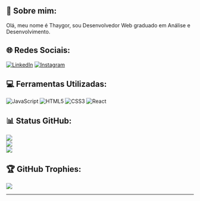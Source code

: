 ## 💫 Sobre mim:
Olá, meu nome é Thaygor, sou Desenvolvedor Web graduado em Análise e Desenvolvimento.

## 🌐 Redes Sociais:
[![LinkedIn](https://img.shields.io/badge/LinkedIn-%2320232a.svg?logo=linkedin&logoColor=0C66C2)](https://linkedin.com/in/thaygor-padin)
[![Instagram](https://img.shields.io/badge/Instagram-%2320232a.svg?logo=Instagram&logoColor=E00578)](https://instagram.com/thaygoor)


## 💻 Ferramentas Utilizadas:
![JavaScript](https://img.shields.io/badge/javascript-%2320232a.svg?style=for-the-badge&logo=javascript&logoColor=F6DF1E)
![HTML5](https://img.shields.io/badge/html5-%2320232a.svg?style=for-the-badge&logo=html5&logoColor=E85528)
![CSS3](https://img.shields.io/badge/css3-%2320232a.svg?style=for-the-badge&logo=css3&logoColor=0477C8)
![React](https://img.shields.io/badge/React-%2320232a?style=for-the-badge&logo=react&logoColor=#61DAFB)

## 📊 Status GitHub:
![](https://github-readme-stats.vercel.app/api?username=thayg0r&theme=dracula&hide_border=true&include_all_commits=true&count_private=false)<br/>
![](https://github-readme-streak-stats.herokuapp.com/?user=thayg0r&theme=dracula&hide_border=true)<br/>
![](https://github-readme-stats.vercel.app/api/top-langs/?username=thayg0r&theme=dracula&hide_border=true&include_all_commits=true&count_private=false&layout=compact)

## 🏆 GitHub Trophies:
![](https://github-profile-trophy.vercel.app/?username=thayg0r&theme=dracula&no-frame=true&no-bg=true&margin-w=4)

---

